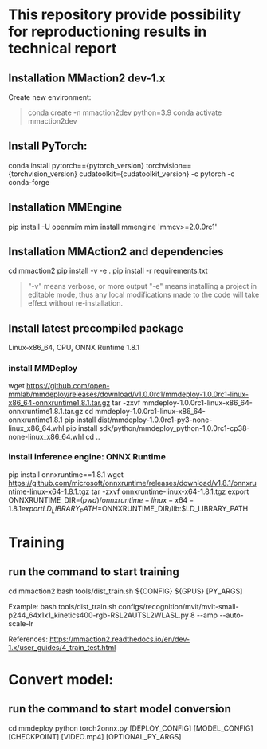 # This repository provide possibility for reproductioning results in technical report

## Installation MMaction2 dev-1.x

Create new environment:
>conda create -n mmaction2dev python=3.9
>conda activate mmaction2dev

## Install PyTorch:
conda install pytorch=={pytorch_version} torchvision=={torchvision_version} cudatoolkit={cudatoolkit_version} -c pytorch -c conda-forge

## Installation MMEngine
pip install -U openmim
mim install mmengine 'mmcv>=2.0.0rc1'

## Installation MMAction2 and dependencies
cd mmaction2
pip install -v -e .
pip install -r requirements.txt
> "-v" means verbose, or more output
> "-e" means installing a project in editable mode,
> thus any local modifications made to the code will take effect without re-installation.

## Install latest precompiled package
Linux-x86_64, CPU, ONNX Runtime 1.8.1
### install MMDeploy
wget https://github.com/open-mmlab/mmdeploy/releases/download/v1.0.0rc1/mmdeploy-1.0.0rc1-linux-x86_64-onnxruntime1.8.1.tar.gz
tar -zxvf mmdeploy-1.0.0rc1-linux-x86_64-onnxruntime1.8.1.tar.gz
cd mmdeploy-1.0.0rc1-linux-x86_64-onnxruntime1.8.1
pip install dist/mmdeploy-1.0.0rc1-py3-none-linux_x86_64.whl
pip install sdk/python/mmdeploy_python-1.0.0rc1-cp38-none-linux_x86_64.whl
cd ..
### install inference engine: ONNX Runtime
pip install onnxruntime==1.8.1
wget https://github.com/microsoft/onnxruntime/releases/download/v1.8.1/onnxruntime-linux-x64-1.8.1.tgz
tar -zxvf onnxruntime-linux-x64-1.8.1.tgz
export ONNXRUNTIME_DIR=$(pwd)/onnxruntime-linux-x64-1.8.1
export LD_LIBRARY_PATH=$ONNXRUNTIME_DIR/lib:$LD_LIBRARY_PATH

# Training

## run the command to start training
cd mmaction2
bash tools/dist_train.sh ${CONFIG} ${GPUS} [PY_ARGS]

Example:
bash tools/dist_train.sh configs/recognition/mvit/mvit-small-p244_64x1x1_kinetics400-rgb-RSL2AUTSL2WLASL.py 8 --amp --auto-scale-lr

References: https://mmaction2.readthedocs.io/en/dev-1.x/user_guides/4_train_test.html

# Convert model:
## run the command to start model conversion
cd mmdeploy
python torch2onnx.py [DEPLOY_CONFIG] [MODEL_CONFIG] [CHECKPOINT] [VIDEO.mp4] [OPTIONAL_PY_ARGS]
